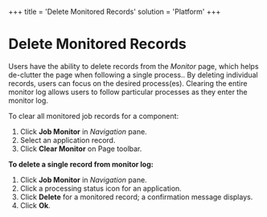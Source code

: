 +++
title = 'Delete Monitored Records'
solution = 'Platform'
+++

# Delete Monitored Records

Users have the ability to delete records from the *Monitor* page, which
helps de-clutter the page when following a single process.. By deleting
individual records, users can focus on the desired process(es). Clearing
the entire monitor log allows users to follow particular processes as
they enter the monitor log.

To clear all monitored job records for a component:

1.  Click **Job Monitor** in *Navigation* pane.
2.  Select an application record.
3.  Click **Clear Monitor** on Page toolbar.

**To delete a single record from monitor log:**

1.  Click **Job Monitor** in *Navigation* pane.
2.  Click a processing status icon for an application.
3.  Click **Delete** for a monitored record; a confirmation message
    displays.
4.  Click **Ok**.
